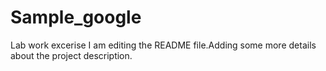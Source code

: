 # Sample_google
Lab work excerise
I am editing the README file.Adding some more details about the project description.


